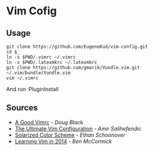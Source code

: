 # Vim Cofig

## Usage

```shell
git clone https://github.com/EugeneKud/vim-config.git
cd $_
ln -s $PWD/.vimrc ~/.vimrc
ln -s $PWD/.latexmkrc ~/.latexmkrc
git clone https://github.com/gmarik/Vundle.vim.git ~/.vim/bundle/Vundle.vim
vim ~/.vimrc
```
And run :PluginInstall
## Sources
- [A Good Vimrc](http://dougblack.io/words/a-good-vimrc.html) - *Doug Black*
- [The Ultimate Vim Configuration](http://amix.dk/vim/vimrc.html) - *Amir Salihefendic*
- [Solarized Color Scheme](http://ethanschoonover.com/solarized) - *Ethan Schoonover*
- [Learning Vim in 2014](http://benmccormick.org/2014/07/21/learning-vim-in-2014-getting-more-from-vim-with-plugins/) - *Ben McCormick*
